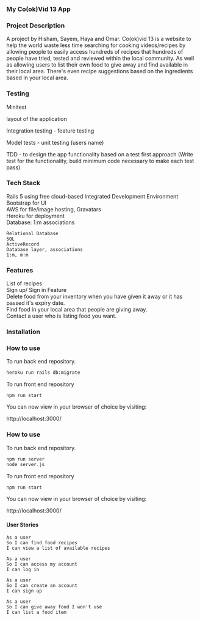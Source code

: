 ### My Co(ok)Vid 13 App

### Project Description
A project by Hisham, Sayem, Haya and Omar.  Co(ok)vid 13 is a website to help the world waste less time searching for cooking videos/recipes by allowing people to easily access hundreds of recipes that hundreds of people have tried, tested and reviewed within the local community.
As well as allowing users to list their own food to give away and find available in their local area. There's even recipe suggestions based on the ingredients based in your local area.

### Testing

Minitest

layout of the application

Integration testing - feature testing

Model tests - unit testing (users name)

TDD - to design the app functionality based on a test first approach (Write test for the functionality, build minimum code necessary to make each test pass)

### Tech Stack
Rails 5 using free cloud-based Integrated Development Environment  <br>
Bootstrap for UI <br>
AWS for file/image hosting, Gravatars <br>
Heroku for deployment <br>
Database: 1:m associations <br>
```
Relational Database
SQL
ActiveRecord
Database layer, associations
1:m, m:m
```


### Features
List of recipes <br>
Sign up/ Sign in Feature <br>
Delete food from your inventory when you have given it away or it has passed it's expiry date. <br>
Find food in your local area that people are giving away. <br>
Contact a user who is listing food you want. <br>
### Installation




### How to use

To run back end repository.
```bash
heroku run rails db:migrate
```

To run front end repository
```
npm run start
```

You can now view in your browser of choice by visiting:

http://localhost:3000/

### How to use

To run back end repository.
```bash
npm run server
node server.js
```

To run front end repository
```
npm run start
```

You can now view in your browser of choice by visiting:

http://localhost:3000/

#### User Stories
```
As a user
So I can find food recipes
I can view a list of available recipes

As a user
So I can access my account
I can log in

As a user
So I can create an account
I can sign up

As a user
So I can give away food I won't use
I can list a food item
```
